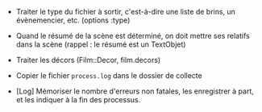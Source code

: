 * Traiter le type du fichier à sortir, c'est-à-dire une liste de brins, un évènemencier, etc. (options :type)

* Quand le résumé de la scène est déterminé, on doit mettre ses relatifs dans la scène (rappel : le résumé est un TextObjet)

* Traiter les décors (Film::Decor, film.decors)

* Copier le fichier `process.log` dans le dossier de collecte

* [Log] Mémoriser le nombre d'erreurs non fatales, les enregistrer à part, et les indiquer à la fin des processus.
